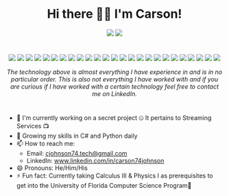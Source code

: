 <h1 align="center">Hi there 👋🏽 I'm Carson!</h1>

<!--
**cjohnson74/cjohnson74** is a ✨ _special_ ✨ repository because its `README.md` (this file) appears on your GitHub profile.-->

<p align="center"><img src="https://github-readme-stats.vercel.app/api?username=cjohnson74" /> <img src="https://github-readme-streak-stats.herokuapp.com/?user=cjohnson74" /></p>

#

<p align="center"><img src="https://img.shields.io/badge/CSS3-1572B6?style=for-the-badge&logo=css3&logoColor=white" /> <img src="https://img.shields.io/badge/HTML5-E34F26?style=for-the-badge&logo=html5&logoColor=white" /> <img src="https://img.shields.io/badge/JavaScript-323330?style=for-the-badge&logo=javascript&logoColor=F7DF1E" /> <img src="https://img.shields.io/badge/MySQL-005C84?style=for-the-badge&logo=mysql&logoColor=white" /> <img src="https://img.shields.io/badge/GraphQl-E10098?style=for-the-badge&logo=graphql&logoColor=white" /> <img src="https://img.shields.io/badge/Apollo%20GraphQL-311C87?&style=for-the-badge&logo=Apollo%20GraphQL&logoColor=white" /> <img src="https://img.shields.io/badge/Insomnia-5849be?style=for-the-badge&logo=Insomnia&logoColor=white" /> <img src="https://img.shields.io/badge/MongoDB-4EA94B?style=for-the-badge&logo=mongodb&logoColor=white" /> <img src="https://img.shields.io/badge/Express.js-000000?style=for-the-badge&logo=express&logoColor=white" /> <img src="https://img.shields.io/badge/React-20232A?style=for-the-badge&logo=react&logoColor=61DAFB" /> <img src="https://img.shields.io/badge/Node.js-339933?style=for-the-badge&logo=nodedotjs&logoColor=white" /> <img src="https://img.shields.io/badge/Handlebars.js-f0772b?style=for-the-badge&logo=handlebarsdotjs&logoColor=black" /> <img src="https://img.shields.io/badge/jQuery-0769AD?style=for-the-badge&logo=jquery&logoColor=white" /> <img src="https://img.shields.io/badge/Bootstrap-563D7C?style=for-the-badge&logo=bootstrap&logoColor=white" /> <img src="https://img.shields.io/badge/Tailwind_CSS-38B2AC?style=for-the-badge&logo=tailwind-css&logoColor=white" /> <img src="https://img.shields.io/badge/Jest-C21325?style=for-the-badge&logo=jest&logoColor=white" /> <img src="https://img.shields.io/badge/JWT-000000?style=for-the-badge&logo=JSON%20web%20tokens&logoColor=white" /> <img src="https://img.shields.io/badge/Sequelize-52B0E7?style=for-the-badge&logo=Sequelize&logoColor=white" /> <img src="https://img.shields.io/badge/json-5E5C5C?style=for-the-badge&logo=json&logoColor=white" /> <img src="https://img.shields.io/badge/C%23-239120?style=for-the-badge&logo=c-sharp&logoColor=white" /> <img src="https://img.shields.io/badge/.NET-512BD4?style=for-the-badge&logo=dotnet&logoColor=white" /> <img src="https://img.shields.io/badge/Python-FFD43B?style=for-the-badge&logo=python&logoColor=darkgreen" /> <img src="https://img.shields.io/badge/IntelliJIDEA-000000.svg?style=for-the-badge&logo=intellij-idea&logoColor=white" /> <img src="https://img.shields.io/badge/Visual_Studio_Code-0078D4?style=for-the-badge&logo=visual%20studio%20code&logoColor=white" /> <img src="https://img.shields.io/badge/Visual_Studio-5C2D91?style=for-the-badge&logo=visual%20studio&logoColor=white" /></p>

<sub><p align="center" font size="1" >*The technology above is almost everything I have experience in and is in no particular order. This is also not everything I have worked with and if you are curious if I have worked with a certain technology feel free to contact me on LinkedIn.*</p></sub>

#

- 🔭 I'm currently working on a secret project 🤐 It pertains to Streaming Services 📺
- 🌱 Growing my skills in C# and Python daily
- 📫 How to reach me: 
    - Email: cjohnson74.tech@gmail.com 
    - LinkedIn: www.linkedin.com/in/carson74johnson
- 😄 Pronouns: He/Him/His
- ⚡ Fun fact: Currently taking Calculus III & Physics I as prerequisites to get into the University of Florida Computer Science Program🐊 

